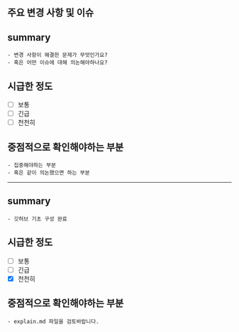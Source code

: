 ## 주요 변경 사항 및 이슈
<!-- 변경 사항 및 관련 이슈에 대해 작성하는 파일입니다. -->

## summary
    - 변경 사항이 해결한 문제가 무엇인가요?
    - 혹은 어떤 이슈에 대해 의논해야하나요?
## 시급한 정도
- [ ] 보통
- [ ] 긴급
- [ ] 천천히
## 중점적으로 확인해야하는 부분
    - 집중해야하는 부분
    - 혹은 같이 의논했으면 하는 부분

------

## summary
    - 깃허브 기초 구성 완료
## 시급한 정도
- [ ] 보통 
- [ ] 긴급
- [x] 천천히 <!-- 대괄호 안에 x를 삽입하면 체크박스가 채워집니다. -->
## 중점적으로 확인해야하는 부분
    - explain.md 파일을 검토바랍니다.